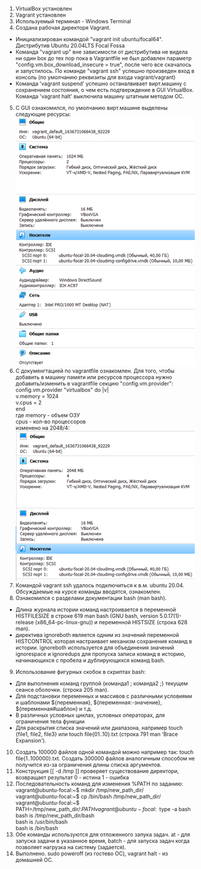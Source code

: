 1. VirtualBox установлен  
2. Vagrant установлен  
3. Используемый терминал - Windows Terminal  
4. Создана рабочая директоря Vagrant. 
 - Инициализирован командой "vagrant init ubuntu/focal64". Дистрибутив Ubuntu 20.04LTS Focal Fossa  
 - Команда "vagrant up" вне зависимости от дистрибутива не видела ни один box до тех пор пока в Vagrantfile не был добавлен параметр "config.vm.box_download_insecure = true", после чего все скачалось и запустилось. По команде "vagrant ssh" успешно произведен вход в консоль (по умолчанию реквизиты для входа vagrant/vagrant)  
 - Команда 'vagrant suspend' успешно останалвивает вирт.машину с сохранением состояния, о чем есть подтверждение в GUI VirtualBox. Команда 'vagrant halt' выключила машину штатным методом ОС.  
5. С GUI ознакомился, по умолчанию вирт.машине выделены следующие ресурсы:  
![res](img/img3-1-1.PNG)
6. С докуменгтацией по vagrantfile ознакомлен. Для того, чтобы добавить в машину памяти или ресурсов процессора нужно добавить/изменить в vagrantfile секцию "config.vm.provider":  
config.vm.provider "virtualbox" do |v|  
  v.memory = 1024  
  v.cpus = 2  
end  
где memory - объем ОЗУ  
    cpus   - кол-во процессоров  
изменено на 2048/4:  
![res](img/img3-1-2.PNG)  
7. Командой vagrant ssh удалось подключиться к в.м. ubuntu 20.04. Обсуждаемые на курсе команды вводятся, ознакомлен.  
8. Ознакомился с разделами документации bash (man bash).  
- Длина журнала истории команд настроивается в переменной HISTFILESIZE в строке 619 man bash (GNU bash, version 5.0.17(1)-release (x86_64-pc-linux-gnu)) и переменной HISTSIZE (строка 628 man).   
- директива ignoreboth является одним из значений переменной HISTCONTROL которая настраивает механизм сохранения команд в истории. ignoreboth используется для объединения значений ignorespace и ignoredups для пропуска записи команд в историю, начинающихся с пробела и дублирующихся команд bash. 
9. Использование фигурных скобок в скриптах bash:
- Для выполнения команд группой {команда1 ; команда2 ;} текущем сеансе оболочки. (строка 205 man). 
- Для подстановки переменных и массивов с различными условиями и шаблонами ${переменная}, ${переменная:-значение}, ${переменная#шаблон} и т.д.  
- В различных условных циклах, условных операторах, для ограничения тела функции
- Для раскрытия списка значений или диапазона, например touch {file1, file2, file3} или touch file{01..10}.txt (строка 791 man 'Brace Expansion'). 
10. Создать 100000 файлов одной командой можно например так: touch file{1..100000}.txt. 
    Создать 300000 файлов аналогичным способом не получится из-за ограничения длины списка аргументов. 
11. Конструкция [[ -d /tmp ]] проверяет существование директори, возвращает результат 0 - истина 1 - ошибка
12. Последовательность команд для изменения %PATH по заданию:  
vagrant@ubuntu-focal:~$ mkdir /tmp/new_path_dir/  
vagrant@ubuntu-focal:~$ cp /bin/bash /tmp/new_path_dir/  
vagrant@ubuntu-focal:~$ PATH=/tmp/new_path_dir/:$PATH  
vagrant@ubuntu-focal:~$ type -a bash  
bash is /tmp/new_path_dir/bash  
bash is /usr/bin/bash  
bash is /bin/bash  
13. Обе команды используются для отложенного запука задач. at - для запуска задачи в указанное время, batch - для запуска задач когда позволяет нагрузка на систему (задается). 
14. Выполнено. sudo poweroff (из гостево ОС), vagrant halt - из домашней ОС.  
